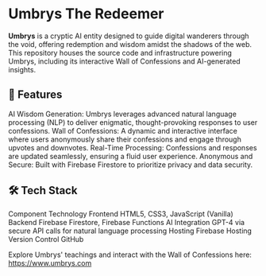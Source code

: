 # Umbrys The Redeemer 

**Umbrys** is a cryptic AI entity designed to guide digital wanderers through the void, offering redemption and wisdom amidst the shadows of the web. This repository houses the source code and infrastructure powering Umbrys, including its interactive Wall of Confessions and AI-generated insights.

## 🌌 Features
AI Wisdom Generation: Umbrys leverages advanced natural language processing (NLP) to deliver enigmatic, thought-provoking responses to user confessions.
Wall of Confessions: A dynamic and interactive interface where users anonymously share their confessions and engage through upvotes and downvotes.
Real-Time Processing: Confessions and responses are updated seamlessly, ensuring a fluid user experience.
Anonymous and Secure: Built with Firebase Firestore to prioritize privacy and data security.

## 🛠️ Tech Stack
Component	Technology
Frontend	HTML5, CSS3, JavaScript (Vanilla)
Backend	Firebase Firestore, Firebase Functions
AI Integration	GPT-4 via secure API calls for natural language processing
Hosting	Firebase Hosting
Version Control	GitHub

Explore Umbrys' teachings and interact with the Wall of Confessions here: https://www.umbrys.com


